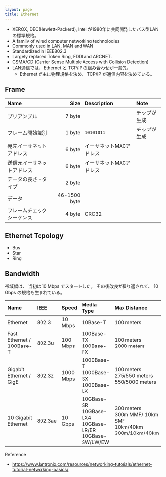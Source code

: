 ```yaml
---
layout: page
title: Ethernet
---
```


* XEROX, DEC(Hewlett-Packerd), Intel が1980年に共同開発したバス型LANの標準規格。
* A family of wired computer networking technologies
* Commonly used in LAN, MAN and WAN
* Standardized in IEEE802.3
* Largely replaced Token Ring, FDDI and ARCNET.
* CSMA/CD (Carrier Sense Multiple Access with Collision Detection)
* LAN通信では、 Ethernet と TCP/IP の組み合わせが一般的。
    * Ethernet が主に物理規格を決め、 TCP/IP が通信内容を決めている。

## Frame

| Name | Size | Description | Note |
|:--|--:|:--|:--|
| プリアンブル | 7 byte | | チップが生成 |
| フレーム開始識別 | 1 byte | `10101011` | チップが生成 |
| 宛先イーサネットアドレス | 6 byte | イーサネットMACアドレス | |
| 送信元イーサネットアドレス | 6 byte | イーサネットMACアドレス | |
| データの長さ・タイプ | 2 byte | | |
| データ | 46-1500 byte | | |
| フレームチェックシーケンス | 4 byte | CRC32 | |

## Ethernet Topology

* Bus
* Star
* Ring

## Bandwidth

帯域幅は、 当初は 10 Mbps でスタートした。
その後改良が繰り返されて、 10 Gbps の規格も生まれている。

| Name | IEEE | Speed | Media Type | Max Distance |
|:--|:--|:--|:--|:--|
| Ethernet | 802.3 | 10 Mbps | 10Base-T | 100 meters |
| Fast Ethernet / 100Base-T | 802.3u | 100 Mbps | 100Base-TX <br>100Base-FX	| 100 meters <br>2000 meters |
| Gigabit Ethernet / GigE | 802.3z | 1000 Mbps | 1000Base-T<br>1000Base-SX<br>1000Base-LX | 100 meters<br>275/550 meters<br>550/5000 meters |
| 10 Gigabit Ethernet | 802.3ae | 10 Gbps | 10GBase-SR<br>10GBase-LX4<br>10GBase-LR/ER<br>10GBase-SW/LW/EW | 300 meters<br>300m MMF/ 10km SMF<br>10km/40km<br>300m/10km/40km |

Reference

* https://www.lantronix.com/resources/networking-tutorials/ethernet-tutorial-networking-basics/
